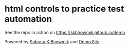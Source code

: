# html controls to practice test automation

See the repo in action on https://skbhowmik.github.io/demo

Powered by [Subrata K Bhowmik](https://skbhowmik.github.com) and [Demo Site](https://skbhowmik.github.io/demo)
